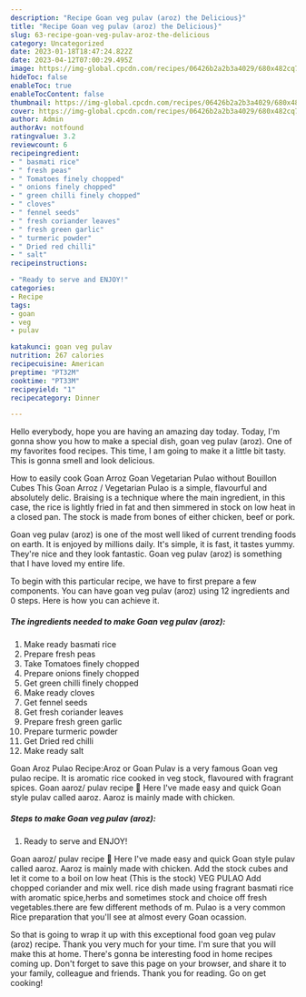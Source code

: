 ```yaml
---
description: "Recipe Goan veg pulav (aroz) the Delicious}"
title: "Recipe Goan veg pulav (aroz) the Delicious}"
slug: 63-recipe-goan-veg-pulav-aroz-the-delicious
category: Uncategorized
date: 2023-01-18T18:47:24.822Z
date: 2023-04-12T07:00:29.495Z
image: https://img-global.cpcdn.com/recipes/06426b2a2b3a4029/680x482cq70/goan-veg-pulav-aroz-recipe-main-photo.jpg
hideToc: false
enableToc: true
enableTocContent: false
thumbnail: https://img-global.cpcdn.com/recipes/06426b2a2b3a4029/680x482cq70/goan-veg-pulav-aroz-recipe-main-photo.jpg
cover: https://img-global.cpcdn.com/recipes/06426b2a2b3a4029/680x482cq70/goan-veg-pulav-aroz-recipe-main-photo.jpg
author: Admin
authorAv: notfound
ratingvalue: 3.2
reviewcount: 6
recipeingredient:
- " basmati rice"
- " fresh peas"
- " Tomatoes finely chopped"
- " onions finely chopped"
- " green chilli finely chopped"
- " cloves"
- " fennel seeds"
- " fresh coriander leaves"
- " fresh green garlic"
- " turmeric powder"
- " Dried red chilli"
- " salt"
recipeinstructions:

- "Ready to serve and ENJOY!"
categories:
- Recipe
tags:
- goan
- veg
- pulav

katakunci: goan veg pulav 
nutrition: 267 calories
recipecuisine: American
preptime: "PT32M"
cooktime: "PT33M"
recipeyield: "1"
recipecategory: Dinner

---
```



Hello everybody, hope you are having an amazing day today. Today, I'm gonna show you how to make a special dish, goan veg pulav (aroz). One of my favorites food recipes. This time, I am going to make it a little bit tasty. This is gonna smell and look delicious.

How to easily cook Goan Arroz Goan Vegetarian Pulao without Bouillon Cubes This Goan Arroz / Vegetarian Pulao is a simple, flavourful and absolutely delic. Braising is a technique where the main ingredient, in this case, the rice is lightly fried in fat and then simmered in stock on low heat in a closed pan. The stock is made from bones of either chicken, beef or pork.

Goan veg pulav (aroz) is one of the most well liked of current trending foods on earth. It is enjoyed by millions daily. It's simple, it is fast, it tastes yummy. They're nice and they look fantastic. Goan veg pulav (aroz) is something that I have loved my entire life.


To begin with this particular recipe, we have to first prepare a few components. You can have goan veg pulav (aroz) using 12 ingredients and 0 steps. Here is how you can achieve it.

<!--inarticleads1-->

##### The ingredients needed to make Goan veg pulav (aroz):

1. Make ready  basmati rice
1. Prepare  fresh peas
1. Take  Tomatoes finely chopped
1. Prepare  onions finely chopped
1. Get  green chilli finely chopped
1. Make ready  cloves
1. Get  fennel seeds
1. Get  fresh coriander leaves
1. Prepare  fresh green garlic
1. Prepare  turmeric powder
1. Get  Dried red chilli
1. Make ready  salt


Goan Aroz Pulao Recipe:Aroz or Goan Pulav is a very famous Goan veg pulao recipe. It is aromatic rice cooked in veg stock, flavoured with fragrant spices. Goan aaroz/ pulav recipe ️🤤 Here I&#39;ve made easy and quick Goan style pulav called aaroz. Aaroz is mainly made with chicken. 

<!--inarticleads2-->

##### Steps to make Goan veg pulav (aroz):


1. Ready to serve and ENJOY!

Goan aaroz/ pulav recipe ️🤤 Here I&#39;ve made easy and quick Goan style pulav called aaroz. Aaroz is mainly made with chicken. Add the stock cubes and let it come to a boil on low heat (This is the stock) VEG PULAO Add chopped coriander and mix well. rice dish made using fragrant basmati rice with aromatic spice,herbs and sometimes stock and choice off fresh vegetables.there are few different methods of m. Pulao is a very common Rice preparation that you&#39;ll see at almost every Goan ocassion. 

So that is going to wrap it up with this exceptional food goan veg pulav (aroz) recipe. Thank you very much for your time. I'm sure that you will make this at home. There's gonna be interesting food in home recipes coming up. Don't forget to save this page on your browser, and share it to your family, colleague and friends. Thank you for reading. Go on get cooking!
